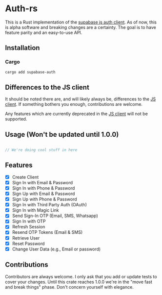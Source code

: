 # Auth-rs

This is a Rust implementation of the [supabase js auth client](https://github.com/supabase/gotrue-js). As of now, this is alpha software and breaking changes are a certainty. The goal is to have feature parity and an easy-to-use API. 

## Installation

### Cargo

```bash
cargo add supabase-auth 
```

## Differences to the JS client

It should be noted there are, and will likely always be, differences to the [JS client](https://github.com/supabase/gotrue-js). If something bothers you enough, contributions are welcome.

Any features which are currently deprecated in the [JS client](https://github.com/supabase/gotrue-js) will not be supported.

## Usage (Won't be updated until 1.0.0)

```rust

// We're doing cool stuff in here
```

## Features
- [x] Create Client
- [x] Sign In with Email & Password
- [x] Sign In with Phone & Password
- [x] Sign Up with Email & Password
- [x] Sign Up with Phone & Password
- [x] Sign In with Third Party Auth (OAuth)
- [x] Sign In with Magic Link 
- [x] Send Sign-In OTP (Email, SMS, Whatsapp)
- [x] Sign In with OTP
- [x] Refresh Session
- [x] Resend OTP Tokens (Email & SMS)
- [x] Retrieve User
- [x] Reset Password
- [x] Change User Data (e.g., Email or password)

## Contributions

Contributors are always welcome. I only ask that you add or update tests to cover your changes. Until this crate reaches 1.0.0 we're in the "move fast and break things" phase. Don't concern yourself with elegance.
